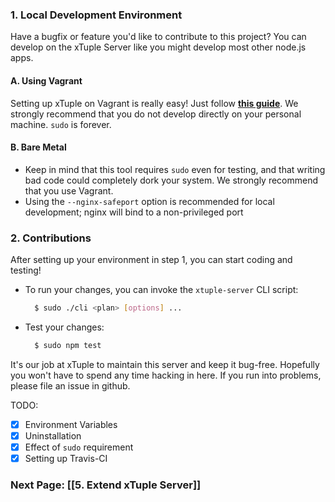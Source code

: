 ### 1. Local Development Environment
Have a bugfix or feature you'd like to contribute to this project? You can develop on the xTuple Server like you might develop most other node.js apps.
  
#### A. Using Vagrant
Setting up xTuple on Vagrant is really easy! Just follow **[this guide](https://github.com/xtuple/xtuple-server-core/wiki/Set-up-a-Vagrant-VM-for-the-xTuple-Server)**. We strongly recommend that you do not develop directly on your personal machine. `sudo` is forever.

#### B. Bare Metal
- Keep in mind that this tool requires `sudo` even for testing, and that writing bad code could completely dork your system. We strongly recommend that you use Vagrant.
- Using the `--nginx-safeport` option is recommended for local development; nginx will bind to a non-privileged port

### 2. Contributions
After setting up your environment in step 1, you can start coding and testing!
  - To run your changes, you can invoke the `xtuple-server` CLI script:
    ```bash
      $ sudo ./cli <plan> [options] ...
    ```  

  - Test your changes:
    ```bash
      $ sudo npm test
    ```

  It's our job at xTuple to maintain this server and keep it bug-free. Hopefully
  you won't have to spend any time hacking in here. If you run into problems,
  please file an issue in github.

TODO:
- [x] Environment Variables
- [x] Uninstallation
- [x] Effect of `sudo` requirement
- [x] Setting up Travis-CI

### Next Page: [[5. Extend xTuple Server]]